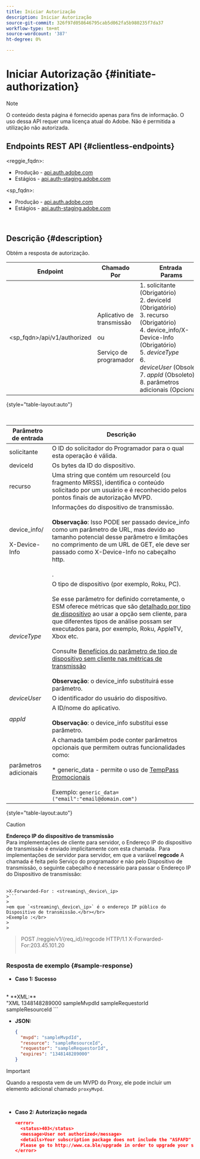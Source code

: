 ```yaml
---
title: Iniciar Autorização
description: Iniciar Autorização
source-git-commit: 326f97d058646795cab5d062fa5b980235f7da37
workflow-type: tm+mt
source-wordcount: '387'
ht-degree: 0%

---
```



# Iniciar Autorização {#initiate-authorization}

>[!NOTE]
>
>O conteúdo desta página é fornecido apenas para fins de informação. O uso dessa API requer uma licença atual do Adobe. Não é permitida a utilização não autorizada.

## Endpoints REST API {#clientless-endpoints}

&lt;reggie_fqdn>:

* Produção - [api.auth.adobe.com](http://api.auth.adobe.com/)
* Estágios - [api.auth-staging.adobe.com](http://api.auth-staging.adobe.com/)

&lt;sp_fqdn>:

* Produção - [api.auth.adobe.com](http://api.auth.adobe.com/)
* Estágios - [api.auth-staging.adobe.com](http://api.auth-staging.adobe.com/)

</br>

## Descrição {#description}

Obtém a resposta de autorização. 

| Endpoint | Chamado  </br>Por | Entrada   </br>Params | HTTP  </br>Método | Resposta | HTTP  </br>Resposta |
| --- | --- | --- | --- | --- | --- |
| &lt;sp_fqdn>/api/v1/authorized | Aplicativo de transmissão</br></br>ou</br></br>Serviço de programador | 1. solicitante (Obrigatório)</br>2.  deviceId (Obrigatório)</br>3.  recurso (Obrigatório)</br>4.  device_info/X-Device-Info (Obrigatório)</br>5.  _deviceType_</br> 6.  _deviceUser_ (Obsoleto)</br>7.  _appId_ (Obsoleto)</br>8.  parâmetros adicionais (Opcional) | GET | XML ou JSON contendo detalhes de autorização ou detalhes do erro, se não tiver êxito. Veja as amostras abaixo. | 200 - Sucesso  </br>403 - Sem sucesso |

{style="table-layout:auto"}

</br>


| Parâmetro de entrada | Descrição |
| --- | --- |
| solicitante | O ID do solicitador do Programador para o qual esta operação é válida. |
| deviceId | Os bytes da ID do dispositivo. |
| recurso | Uma string que contém um resourceId (ou fragmento MRSS), identifica o conteúdo solicitado por um usuário e é reconhecido pelos pontos finais de autorização MVPD. |
| device_info/</br></br>X-Device-Info | Informações do dispositivo de transmissão.</br></br>**Observação**: Isso PODE ser passado device_info como um parâmetro de URL, mas devido ao tamanho potencial desse parâmetro e limitações no comprimento de um URL de GET, ele deve ser passado como X-Device-Info no cabeçalho http. </br></br><!--See the full details in [Passing Device and Connection Information](http://tve.helpdocsonline.com/passing-device-information)-->. |
| _deviceType_ | O tipo de dispositivo (por exemplo, Roku, PC).</br></br>Se esse parâmetro for definido corretamente, o ESM oferece métricas que são [detalhado por tipo de dispositivo](/help/authentication/entitlement-service-monitoring-overview.md#clientless_device_type) ao usar a opção sem cliente, para que diferentes tipos de análise possam ser executados para, por exemplo, Roku, AppleTV, Xbox etc.</br></br>Consulte [Benefícios do parâmetro de tipo de dispositivo sem cliente nas métricas de transmissão ](/help/authentication/benefits-of-using-the-clientless-devicetype-parameter-in-pass-metrics.md)</br></br>**Observação**: o device_info substituirá esse parâmetro. |
| _deviceUser_ | O identificador do usuário do dispositivo. |
| _appId_ | A ID/nome do aplicativo. </br></br>**Observação**: o device_info substitui esse parâmetro. |
| parâmetros adicionais | A chamada também pode conter parâmetros opcionais que permitem outras funcionalidades como:</br></br>* generic_data - permite o uso de [TempPass Promocionais](/help/authentication/promotional-temp-pass.md)</br></br>Exemplo: `generic_data=("email":"email@domain.com")` |

{style="table-layout:auto"}

>[!CAUTION]
>
>**Endereço IP do dispositivo de transmissão**</br>
>Para implementações de cliente para servidor, o Endereço IP do dispositivo de transmissão é enviado implicitamente com esta chamada.  Para implementações de servidor para servidor, em que a variável **regcode** A chamada é feita pelo Serviço do programador e não pelo Dispositivo de transmissão, o seguinte cabeçalho é necessário para passar o Endereço IP do Dispositivo de transmissão:</br></br>
>
>
```
>X-Forwarded-For : <streaming\_device\_ip>
>```
>
>em que `<streaming\_device\_ip>` é o endereço IP público do Dispositivo de transmissão.</br></br>
>Exemplo :</br>
>
>
```
>POST /reggie/v1/{req_id}/regcode HTTP/1.1
>X-Forwarded-For:203.45.101.20
>```


### Resposta de exemplo {#sample-response}

* **Caso 1: Sucesso**

</br>
  * **XML:**
  </br>
    "XML
    <?xml version="1.0" encoding="UTF-8" standalone="yes"?>
    <authorization>
    <expires>1348148289000</expires>
    <mvpd>sampleMvpdId</mvpd>
    <requestor>sampleRequestorId</requestor>
    <resource>sampleResourceId</resource>
    </authorization>
    ```



* **JSON:**

   ```JSON
   {
     "mvpd": "sampleMvpdId",
     "resource": "sampleResourceId",
     "requestor": "sampleRequestorId",
     "expires": "1348148289000"
   }
   ```

>[!IMPORTANT]
>
>Quando a resposta vem de um MVPD do Proxy, ele pode incluir um elemento adicional chamado `proxyMvpd`. 

 

* **Caso 2: Autorização negada**


   ```JSON
   <error>
     <status>403</status>
     <message>User not authorized</message>
     <details>Your subscription package does not include the "ASFAFD" channel.
     Please go to http://www.ca.ble/upgrade in order to upgrade your subscription.</details>
   </error>
   ```

